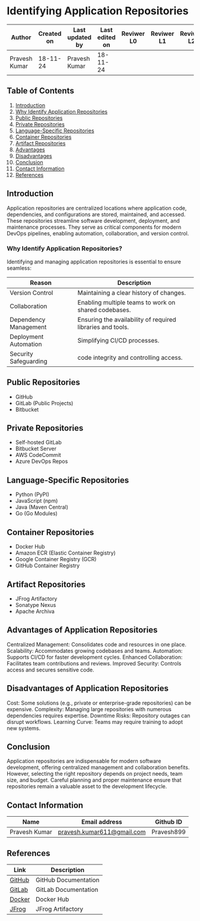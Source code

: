 # Identifying Application Repositories

| **Author** | **Created on** | **Last updated by** | **Last edited on** | **Reviwer L0** |**Reviwer L1** |**Reviwer L2** |
|------------|----------------|----------------------|---------------------|---------------|---------------|---------------|
| Pravesh Kumar      | 18-11-24      | Pravesh Kumar             | 18-11-24           |  | | |

## Table of Contents
1. [Introduction](#introduction)
2. [Why Identify Application Repositories](#why-identify-application-repositories)
3. [Public Repositories](#public-repositories)
4. [Private Repositories](#private-repositories)
5. [Language-Specific Repositories](#language-specific-repositories)
6. [Container Repositories](#container-repositories)
7. [Artifact Repositories](#artifact-repositories)
8. [Advantages](#Advantages-of-Application-Repositories)
9. [Disadvantages](#Disadvantages-of-Application-Repositories)
10. [Conclusion](#Conclusion)
11. [Contact Information](#Contact-Information)
12. [References](#References)

## Introduction
Application repositories are centralized locations where application code, dependencies, and configurations are stored, maintained, and accessed. These repositories streamline software development, deployment, and maintenance processes. They serve as critical components for modern DevOps pipelines, enabling automation, collaboration, and version control.

### Why Identify Application Repositories?

Identifying and managing application repositories is essential to ensure seamless:

|Reason	|Description |
|----------|------------|
|Version Control	|Maintaining a clear history of changes.|
|Collaboration|	Enabling multiple teams to work on shared codebases.|
|Dependency Management|	Ensuring the availability of required libraries and tools.|
|Deployment Automation	|Simplifying CI/CD processes.|
|Security	Safeguarding |code integrity and controlling access.|


## Public Repositories

- GitHub
- GitLab (Public Projects)
- Bitbucket

## Private Repositories

- Self-hosted GitLab
- Bitbucket Server
- AWS CodeCommit
- Azure DevOps Repos

## Language-Specific Repositories

- Python (PyPI)
- JavaScript (npm)
- Java (Maven Central)
- Go (Go Modules)

## Container Repositories

- Docker Hub
- Amazon ECR (Elastic Container Registry)
- Google Container Registry (GCR)
- GitHub Container Registry

## Artifact Repositories

- JFrog Artifactory
- Sonatype Nexus
- Apache Archiva

## Advantages of Application Repositories
Centralized Management: Consolidates code and resources in one place.
Scalability: Accommodates growing codebases and teams.
Automation: Supports CI/CD for faster development cycles.
Enhanced Collaboration: Facilitates team contributions and reviews.
Improved Security: Controls access and secures sensitive code.

## Disadvantages of Application Repositories
Cost: Some solutions (e.g., private or enterprise-grade repositories) can be expensive.
Complexity: Managing large repositories with numerous dependencies requires expertise.
Downtime Risks: Repository outages can disrupt workflows.
Learning Curve: Teams may require training to adopt new systems.


## Conclusion
Application repositories are indispensable for modern software development, offering centralized management and collaboration benefits. However, selecting the right repository depends on project needs, team size, and budget. Careful planning and proper maintenance ensure that repositories remain a valuable asset to the development lifecycle.

## Contact Information

| **Name** | **Email address**            | **Github ID**
|----------|-------------------------------|-------------------|
| Pravesh Kumar    |  pravesh.kumar611@gmail.com           | Pravesh899 |

## References

| **Link** | **Description**            |
|----------|-------------------------------|
| [GitHub](https://docs.github.com)   |  GitHub Documentation          |
| [GitLab](https://docs.gitlab.com)   | GitLab Documentation |
| [Docker](https://hub.docker.com)   | Docker Hub |
| [JFrog](https://jfrog.com/artifactory)   | JFrog Artifactory |

